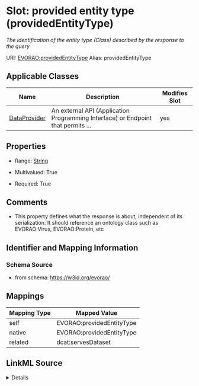 

# Slot: provided entity type (providedEntityType) 


_The identification of the entity type (Class) described by the response to the query_





URI: [EVORAO:providedEntityType](https://w3id.org/evorao/providedEntityType)
Alias: providedEntityType

<!-- no inheritance hierarchy -->





## Applicable Classes

| Name | Description | Modifies Slot |
| --- | --- | --- |
| [DataProvider](DataProvider.md) | An external API (Application Programming Interface) or Endpoint that permits ... |  yes  |







## Properties

* Range: [String](String.md)

* Multivalued: True

* Required: True





## Comments

* This property defines what the response is about, independent of its serialization. It should reference an ontology class such as EVORAO:Virus, EVORAO:Protein, etc

## Identifier and Mapping Information







### Schema Source


* from schema: https://w3id.org/evorao/




## Mappings

| Mapping Type | Mapped Value |
| ---  | ---  |
| self | EVORAO:providedEntityType |
| native | EVORAO:providedEntityType |
| related | dcat:servesDataset |




## LinkML Source

<details>
```yaml
name: providedEntityType
description: The identification of the entity type (Class) described by the response
  to the query
title: provided entity type
comments:
- This property defines what the response is about, independent of its serialization.
  It should reference an ontology class such as EVORAO:Virus, EVORAO:Protein, etc
from_schema: https://w3id.org/evorao/
related_mappings:
- dcat:servesDataset
rank: 1000
alias: providedEntityType
domain_of:
- DataProvider
range: string
required: true
multivalued: true

```
</details>